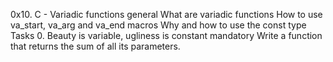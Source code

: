0x10. C - Variadic functions
general
What are variadic functions
How to use va_start, va_arg and va_end macros
Why and how to use the const type 
Tasks
0. Beauty is variable, ugliness is constant
mandatory
Write a function that returns the sum of all its parameters.
